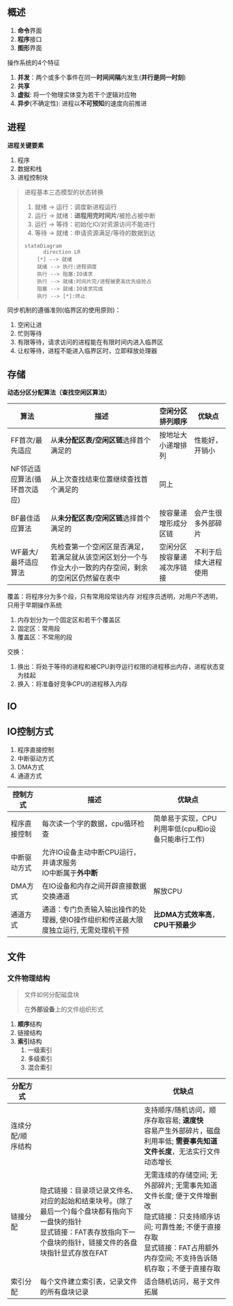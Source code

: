 ## 概述

1. **命令**界面
2. **程序**接口
3. **图形**界面

操作系统的4个特征

1. **并发**：两个或多个事件在同一**时间间隔**内发生(**并行是同一时刻**)
2. **共享**
3. **虚拟**:  将一个物理实体变为若干个逻辑对应物
4. **异步**(不确定性):  进程以**不可预知**的速度向前推进

## 进程

**进程关键要素**

1. 程序
2. 数据和栈
3. 进程控制块

> 进程基本三态模型的状态转换
>
> 1. 就绪 -> 运行：调度新进程运行
> 2. 运行 -> 就绪：**进程用完时间片**/被抢占被中断
> 3. 运行 -> 等待：初始化IO/对资源访问不能进行
> 4. 等待 -> 就绪：申请资源满足/等待的数据到达
>
> ```mermaid
> stateDiagram
> 		direction LR
>     [*] --> 就绪
>     就绪 --> 执行:进程调度
>     执行 --> 阻塞:IO请求
>     执行 --> 就绪:时间片完/进程被更高优先级抢占
>     阻塞 --> 就绪:IO请求完成
>     执行 --> [*]:终止
> ```
>

同步机制的遵循准则(临界区的使用原则)：

1. 空闲让进
2. 忙则等待
3. 有限等待，请求访问的进程能在有限时间内进入临界区
4. 让权等待，进程不能进入临界区时，立即释放处理器

## 存储

**动态分区分配算法（查找空闲区算法）**

| 算法                         | 描述                                                         | 空闲分区排列顺序           | 优缺点               |
| ---------------------------- | ------------------------------------------------------------ | -------------------------- | -------------------- |
| FF首次/最先适应              | 从**未分配区表/空闲区链**选择首个满足的                      | 按地址大小递增排列         | 性能好，开销小       |
| NF邻近适应算法(循环首次适应) | 从上次查找结束位置继续查找首个满足的                         | 同上                       |                      |
| BF最佳适应算法               | 从**未分配区表/空闲区链**选择首个满足的                      | 按容量递增形成分区链       | 会产生很多外部碎片   |
| WF最大/最坏适应算法          | 先检查第一个空闲区是否满足，若满足就从该空闲区划分一个与作业大小一致的内存空间，剩余的空闲区仍然留在表中 | 空闲分区按容量递减次序链接 | 不利于后续大进程使用 |

覆盖：将程序分为多个段，只有常用段常驻内存
对程序员透明，对用户不透明，只用于早期操作系统

1. 内存划分为一个固定区和若干个覆盖区
2. 固定区：常用段
3. 覆盖区：不常用的段

交换：

1. 换出：将处于等待的进程和被CPU剥夺运行权限的进程移出内存，进程状态变为挂起
2. 换入：将准备好竞争CPU的进程移入内存

## IO

## IO控制方式

1. 程序直接控制
2. 中断驱动方式
3. DMA方式
4. 通道方式

| 控制方式     | 描述                                                         | 优缺点                                             |
| ------------ | ------------------------------------------------------------ | -------------------------------------------------- |
| 程序直接控制 | 每次读一个字的数据，cpu循环检查                              | 简单易于实现，CPU利用率低(cpu和io设备只能串行工作) |
| 中断驱动方式 | 允许IO设备主动中断CPU运行，并请求服务<br />IO中断属于**外中断** |                                                    |
| DMA方式      | 在IO设备和内存之间开辟直接数据交换通道                       | 解放CPU                                            |
| 通道方式     | 通道：专门负责输入输出操作的处理器, 使IO操作组织和传送最大限度独立运行, 无需处理机干预 | **比DMA方式效率高**，**CPU干预最少**               |

## 文件

### 文件物理结构

> 文件如何分配磁盘块
>
> 在**外部设备**上的文件组织形式

1. **顺序**结构
2. 链接结构
3. **索引**结构
   1. 一级索引
   2. 多级索引
   3. 混合索引

| 分配方式          |                                                              | 优缺点                                                       |
| ----------------- | ------------------------------------------------------------ | ------------------------------------------------------------ |
| 连续分配/顺序结构 |                                                              | 支持顺序/随机访问，顺序存取容易; **速度快**<br />容易产生外部碎片，磁盘利用率低; **需要事先知道文件长度**，无法实行文件动态增长 |
| 链接分配          | 隐式链接：目录项记录文件名、对应的起始和结束块号。(除了最后一个)每个盘块都有指向下一盘快的指针<br />显式链接：FAT表存放指向下一个盘块的指针，链接文件的各盘块指针显式存放在FAT | 无需连续的存储空间; 无外部碎片; 无需事先知道文件长度; 便于文件增删改<br />隐式链接：只支持顺序访问; 可靠性差; 不便于直接存取<br />显式链接：FAT占用额外内存空间; 不支持告诉随机存取；不便于直接存取 |
| 索引分配          | 每个文件建立索引表，记录文件的所有盘块记录                   | 适合随机访问，易于文件拓展                                   |
